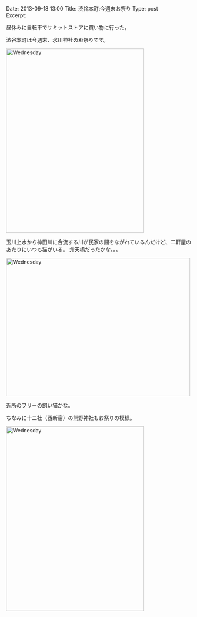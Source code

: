 Date: 2013-09-18 13:00 
Title: 渋谷本町:今週末お祭り
Type: post  
Excerpt:   

昼休みに自転車でサミットストアに買い物に行った。

渋谷本町は今週末、氷川神社のお祭りです。

<a href="http://www.flickr.com/photos/hdknr/9804890316/" title="Wednesday by hidelafoglia, on Flickr"><img src="https://farm6.staticflickr.com/5475/9804890316_e600804ee7.jpg" width="375" height="500" alt="Wednesday"></a>


玉川上水から神田川に合流する川が民家の間をながれているんだけど、二軒屋のあたりにいつも猫がいる。
弁天橋だったかな。。。

<a href="http://www.flickr.com/photos/hdknr/9804934093/" title="Wednesday by hidelafoglia, on Flickr"><img src="https://farm4.staticflickr.com/3818/9804934093_b50b92af3f.jpg" width="500" height="375" alt="Wednesday"></a>

近所のフリーの飼い猫かな。

ちなみに十二社（西新宿）の熊野神社もお祭りの模様。

<a href="http://www.flickr.com/photos/hdknr/9804883524/" title="Wednesday by hidelafoglia, on Flickr"><img src="https://farm4.staticflickr.com/3755/9804883524_c320343a5b.jpg" width="375" height="500" alt="Wednesday"></a>



